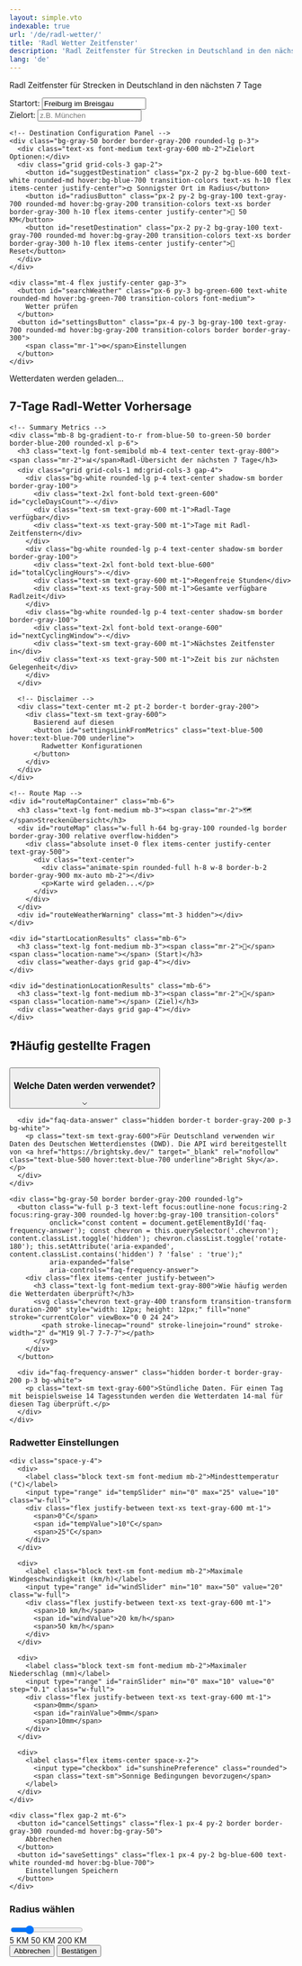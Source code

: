 ```yaml
---
layout: simple.vto
indexable: true
url: '/de/radl-wetter/'
title: 'Radl Wetter Zeitfenster'
description: 'Radl Zeitfenster für Strecken in Deutschland in den nächsten 7 Tage - Perfekte Wetterbedingungen fürs Radfahren finden.'
lang: 'de'
---
```


Radl Zeitfenster für Strecken in Deutschland in den nächsten 7 Tage

<div class="radl-weather-app">
  <div class="location-inputs mb-6">
    <!-- Input Fields Row -->
    <div class="grid grid-cols-1 md:grid-cols-2 gap-4 mb-4">
      <div>
        <label for="startLocation" class="block text-sm font-medium mb-2">Startort:</label>
        <input type="text" id="startLocation" value="Freiburg im Breisgau" placeholder="z.B. Berlin" class="w-full p-3 border border-gray-300 rounded-md focus:ring-2 focus:ring-blue-500 focus:border-transparent">
      </div>
      <div>
        <label for="destinationLocation" class="block text-sm font-medium mb-2">Zielort:</label>
        <input type="text" id="destinationLocation" placeholder="z.B. München" class="w-full p-3 border border-gray-300 rounded-md focus:ring-2 focus:ring-blue-500 focus:border-transparent">
      </div>
    </div>
    
    <!-- Destination Configuration Panel -->
    <div class="bg-gray-50 border border-gray-200 rounded-lg p-3">
      <div class="text-xs font-medium text-gray-600 mb-2">Zielort Optionen:</div>
      <div class="grid grid-cols-3 gap-2">
        <button id="suggestDestination" class="px-2 py-2 bg-blue-600 text-white rounded-md hover:bg-blue-700 transition-colors text-xs h-10 flex items-center justify-center">🌞 Sonnigster Ort im Radius</button>
        <button id="radiusButton" class="px-2 py-2 bg-gray-100 text-gray-700 rounded-md hover:bg-gray-200 transition-colors text-xs border border-gray-300 h-10 flex items-center justify-center">📍 50 KM</button>
        <button id="resetDestination" class="px-2 py-2 bg-gray-100 text-gray-700 rounded-md hover:bg-gray-200 transition-colors text-xs border border-gray-300 h-10 flex items-center justify-center">🔄 Reset</button>
      </div>
    </div>
    
    <div class="mt-4 flex justify-center gap-3">
      <button id="searchWeather" class="px-6 py-3 bg-green-600 text-white rounded-md hover:bg-green-700 transition-colors font-medium">
        Wetter prüfen
      </button>
      <button id="settingsButton" class="px-4 py-3 bg-gray-100 text-gray-700 rounded-md hover:bg-gray-200 transition-colors border border-gray-300">
        <span class="mr-1">⚙️</span>Einstellungen
      </button>
    </div>
  </div>

  <div id="loadingState" class="hidden text-center py-8">
    <div class="inline-block animate-spin rounded-full h-8 w-8 border-b-2 border-gray-900"></div>
    <p class="mt-2 text-gray-600">Wetterdaten werden geladen...</p>
  </div>

  <div id="weatherResults" class="hidden">
    <h2 class="text-xl font-semibold mb-4">7-Tage Radl-Wetter Vorhersage</h2>
    
    <!-- Summary Metrics -->
    <div class="mb-8 bg-gradient-to-r from-blue-50 to-green-50 border border-blue-200 rounded-xl p-6">
      <h3 class="text-lg font-semibold mb-4 text-center text-gray-800"><span class="mr-2">📊</span>Radl-Übersicht der nächsten 7 Tage</h3>
      <div class="grid grid-cols-1 md:grid-cols-3 gap-4">
        <div class="bg-white rounded-lg p-4 text-center shadow-sm border border-gray-100">
          <div class="text-2xl font-bold text-green-600" id="cycleDaysCount">-</div>
          <div class="text-sm text-gray-600 mt-1">Radl-Tage verfügbar</div>
          <div class="text-xs text-gray-500 mt-1">Tage mit Radl-Zeitfenstern</div>
        </div>
        <div class="bg-white rounded-lg p-4 text-center shadow-sm border border-gray-100">
          <div class="text-2xl font-bold text-blue-600" id="totalCyclingHours">-</div>
          <div class="text-sm text-gray-600 mt-1">Regenfreie Stunden</div>
          <div class="text-xs text-gray-500 mt-1">Gesamte verfügbare Radlzeit</div>
        </div>
        <div class="bg-white rounded-lg p-4 text-center shadow-sm border border-gray-100">
          <div class="text-2xl font-bold text-orange-600" id="nextCyclingWindow">-</div>
          <div class="text-sm text-gray-600 mt-1">Nächstes Zeitfenster in</div>
          <div class="text-xs text-gray-500 mt-1">Zeit bis zur nächsten Gelegenheit</div>
        </div>
      </div>
      
      <!-- Disclaimer -->
      <div class="text-center mt-2 pt-2 border-t border-gray-200">
        <div class="text-sm text-gray-600">
          Basierend auf diesen 
          <button id="settingsLinkFromMetrics" class="text-blue-500 hover:text-blue-700 underline">
            Radwetter Konfigurationen
          </button>
        </div>
      </div>
    </div>
    
    <!-- Route Map -->
    <div id="routeMapContainer" class="mb-6">
      <h3 class="text-lg font-medium mb-3"><span class="mr-2">🗺️</span>Streckenübersicht</h3>
      <div id="routeMap" class="w-full h-64 bg-gray-100 rounded-lg border border-gray-300 relative overflow-hidden">
        <div class="absolute inset-0 flex items-center justify-center text-gray-500">
          <div class="text-center">
            <div class="animate-spin rounded-full h-8 w-8 border-b-2 border-gray-900 mx-auto mb-2"></div>
            <p>Karte wird geladen...</p>
          </div>
        </div>
      </div>
      <div id="routeWeatherWarning" class="mt-3 hidden"></div>
    </div>
    
    <div id="startLocationResults" class="mb-6">
      <h3 class="text-lg font-medium mb-3"><span class="mr-2">📍</span><span class="location-name"></span> (Start)</h3>
      <div class="weather-days grid gap-4"></div>
    </div>
    
    <div id="destinationLocationResults" class="mb-6">
      <h3 class="text-lg font-medium mb-3"><span class="mr-2">🏁</span><span class="location-name"></span> (Ziel)</h3>
      <div class="weather-days grid gap-4"></div>
    </div>
  </div>

  <div id="errorMessage" class="hidden bg-red-50 border border-red-200 rounded-md p-4 mb-4">
    <div class="text-red-800"></div>
  </div>
</div>

<!-- FAQ Section -->
<div class="mt-12 bg-gray-50 border border-gray-200 rounded-xl p-6">
  <h2 class="text-xl font-semibold mb-6 text-gray-800"><span class="mr-2">❓</span>Häufig gestellte Fragen</h2>
  
  <div class="space-y-4">
    <div class="bg-gray-50 border border-gray-200 rounded-lg">
      <button class="w-full p-3 text-left focus:outline-none focus:ring-2 focus:ring-gray-300 rounded-lg hover:bg-gray-100 transition-colors" 
              onclick="const content = document.getElementById('faq-data-answer'); const chevron = this.querySelector('.chevron'); content.classList.toggle('hidden'); chevron.classList.toggle('rotate-180'); this.setAttribute('aria-expanded', content.classList.contains('hidden') ? 'false' : 'true');"
              aria-expanded="false"
              aria-controls="faq-data-answer">
        <div class="flex items-center justify-between">
          <h3 class="text-lg font-medium text-gray-800">Welche Daten werden verwendet?</h3>
          <svg class="chevron text-gray-400 transform transition-transform duration-200" style="width: 12px; height: 12px;" fill="none" stroke="currentColor" viewBox="0 0 24 24">
            <path stroke-linecap="round" stroke-linejoin="round" stroke-width="2" d="M19 9l-7 7-7-7"></path>
          </svg>
        </div>
      </button>
      
      <div id="faq-data-answer" class="hidden border-t border-gray-200 p-3 bg-white">
        <p class="text-sm text-gray-600">Für Deutschland verwenden wir Daten des Deutschen Wetterdienstes (DWD). Die API wird bereitgestellt von <a href="https://brightsky.dev/" target="_blank" rel="nofollow" class="text-blue-500 hover:text-blue-700 underline">Bright Sky</a>.</p>
      </div>
    </div>
    
    <div class="bg-gray-50 border border-gray-200 rounded-lg">
      <button class="w-full p-3 text-left focus:outline-none focus:ring-2 focus:ring-gray-300 rounded-lg hover:bg-gray-100 transition-colors" 
              onclick="const content = document.getElementById('faq-frequency-answer'); const chevron = this.querySelector('.chevron'); content.classList.toggle('hidden'); chevron.classList.toggle('rotate-180'); this.setAttribute('aria-expanded', content.classList.contains('hidden') ? 'false' : 'true');"
              aria-expanded="false"
              aria-controls="faq-frequency-answer">
        <div class="flex items-center justify-between">
          <h3 class="text-lg font-medium text-gray-800">Wie häufig werden die Wetterdaten überprüft?</h3>
          <svg class="chevron text-gray-400 transform transition-transform duration-200" style="width: 12px; height: 12px;" fill="none" stroke="currentColor" viewBox="0 0 24 24">
            <path stroke-linecap="round" stroke-linejoin="round" stroke-width="2" d="M19 9l-7 7-7-7"></path>
          </svg>
        </div>
      </button>
      
      <div id="faq-frequency-answer" class="hidden border-t border-gray-200 p-3 bg-white">
        <p class="text-sm text-gray-600">Stündliche Daten. Für einen Tag mit beispielsweise 14 Tagesstunden werden die Wetterdaten 14-mal für diesen Tag überprüft.</p>
      </div>
    </div>
  </div>
</div>

<!-- Settings Modal -->
<div id="settingsModal" class="hidden fixed inset-0 bg-black bg-opacity-50 flex items-center justify-center z-50">
  <div class="bg-white rounded-lg p-6 max-w-md w-full mx-4">
    <h3 class="text-lg font-semibold mb-4">Radwetter Einstellungen</h3>
    
    <div class="space-y-4">
      <div>
        <label class="block text-sm font-medium mb-2">Mindesttemperatur (°C)</label>
        <input type="range" id="tempSlider" min="0" max="25" value="10" class="w-full">
        <div class="flex justify-between text-xs text-gray-600 mt-1">
          <span>0°C</span>
          <span id="tempValue">10°C</span>
          <span>25°C</span>
        </div>
      </div>
      
      <div>
        <label class="block text-sm font-medium mb-2">Maximale Windgeschwindigkeit (km/h)</label>
        <input type="range" id="windSlider" min="10" max="50" value="20" class="w-full">
        <div class="flex justify-between text-xs text-gray-600 mt-1">
          <span>10 km/h</span>
          <span id="windValue">20 km/h</span>
          <span>50 km/h</span>
        </div>
      </div>
      
      <div>
        <label class="block text-sm font-medium mb-2">Maximaler Niederschlag (mm)</label>
        <input type="range" id="rainSlider" min="0" max="10" value="0" step="0.1" class="w-full">
        <div class="flex justify-between text-xs text-gray-600 mt-1">
          <span>0mm</span>
          <span id="rainValue">0mm</span>
          <span>10mm</span>
        </div>
      </div>
      
      <div>
        <label class="flex items-center space-x-2">
          <input type="checkbox" id="sunshinePreference" class="rounded">
          <span class="text-sm">Sonnige Bedingungen bevorzugen</span>
        </label>
      </div>
    </div>
    
    <div class="flex gap-2 mt-6">
      <button id="cancelSettings" class="flex-1 px-4 py-2 border border-gray-300 rounded-md hover:bg-gray-50">
        Abbrechen
      </button>
      <button id="saveSettings" class="flex-1 px-4 py-2 bg-blue-600 text-white rounded-md hover:bg-blue-700">
        Einstellungen Speichern
      </button>
    </div>
  </div>
</div>

<!-- Radius Selection Modal -->
<div id="radiusModal" class="hidden fixed inset-0 bg-black bg-opacity-50 flex items-center justify-center z-50">
  <div class="bg-white rounded-lg p-6 max-w-sm w-full mx-4">
    <h3 class="text-lg font-semibold mb-4">Radius wählen</h3>
    <div class="mb-4">
      <input type="range" id="radiusSlider" min="5" max="200" value="50" class="w-full">
      <div class="flex justify-between text-sm text-gray-600 mt-1">
        <span>5 KM</span>
        <span id="radiusValue">50 KM</span>
        <span>200 KM</span>
      </div>
    </div>
    <div class="flex gap-2">
      <button id="cancelRadius" class="flex-1 px-4 py-2 border border-gray-300 rounded-md hover:bg-gray-50">
        Abbrechen
      </button>
      <button id="confirmRadius" class="flex-1 px-4 py-2 bg-blue-600 text-white rounded-md hover:bg-blue-700">
        Bestätigen
      </button>
    </div>
  </div>
</div>

<!-- Leaflet CSS -->
<link rel="stylesheet" href="https://unpkg.com/leaflet@1.9.4/dist/leaflet.css" integrity="sha256-p4NxAoJBhIIN+hmNHrzRCf9tD/miZyoHS5obTRR9BMY=" crossorigin="" />

<!-- Leaflet JS -->
<script src="https://unpkg.com/leaflet@1.9.4/dist/leaflet.js" integrity="sha256-20nQCchB9co0qIjJZRGuk2/Z9VM+kNiyxNV1lvTlZBo=" crossorigin=""></script>

<script src="/js/radl-wetter.js"></script>